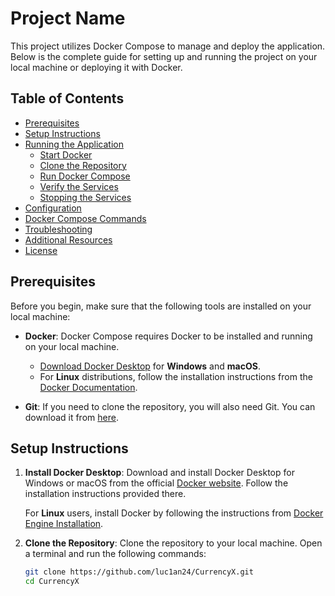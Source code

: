 # Project Name

This project utilizes Docker Compose to manage and deploy the application. Below is the complete guide for setting up and running the project on your local machine or deploying it with Docker. 

## Table of Contents

- [Prerequisites](#prerequisites)
- [Setup Instructions](#setup-instructions)
- [Running the Application](#running-the-application)
  - [Start Docker](#start-docker)
  - [Clone the Repository](#clone-the-repository)
  - [Run Docker Compose](#run-docker-compose)
  - [Verify the Services](#verify-the-services)
  - [Stopping the Services](#stopping-the-services)
- [Configuration](#configuration)
- [Docker Compose Commands](#docker-compose-commands)
- [Troubleshooting](#troubleshooting)
- [Additional Resources](#additional-resources)
- [License](#license)

## Prerequisites

Before you begin, make sure that the following tools are installed on your local machine:

- **Docker**: Docker Compose requires Docker to be installed and running on your local machine.

  - [Download Docker Desktop](https://www.docker.com/products/docker-desktop) for **Windows** and **macOS**.
  - For **Linux** distributions, follow the installation instructions from the [Docker Documentation](https://docs.docker.com/engine/install/).

- **Git**: If you need to clone the repository, you will also need Git. You can download it from [here](https://git-scm.com/downloads).

## Setup Instructions

1. **Install Docker Desktop**:
   Download and install Docker Desktop for Windows or macOS from the official [Docker website](https://www.docker.com/products/docker-desktop). Follow the installation instructions provided there.

   For **Linux** users, install Docker by following the instructions from [Docker Engine Installation](https://docs.docker.com/engine/install/).

2. **Clone the Repository**:
   Clone the repository to your local machine. Open a terminal and run the following commands:

   ```bash
   git clone https://github.com/luc1an24/CurrencyX.git
   cd CurrencyX
